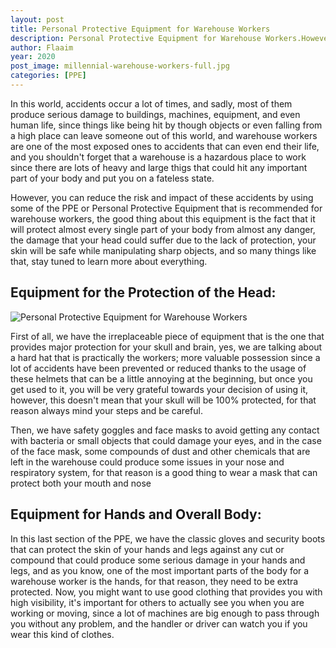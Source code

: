 ```yaml
---
layout: post
title: Personal Protective Equipment for Warehouse Workers
description: Personal Protective Equipment for Warehouse Workers.However, you can reduce the risk and impact of these accidents by using some of the PPE or Personal Protective Equipment that is recommended for warehouse workers
author: Flaaim
year: 2020
post_image: millennial-warehouse-workers-full.jpg
categories: [PPE]
---
```


In this world, accidents occur a lot of times, and sadly, most of them produce serious damage to buildings, machines, equipment, and even human life, since things like being hit by though objects or even falling from a high place can leave someone out of this world, and warehouse workers are one of the most exposed ones to accidents that can even end their life, and you shouldn't forget that a warehouse is a hazardous place to work since there are lots of heavy and large thigs that could hit any important part of your body and put you on a fateless state.

However, you can reduce the risk and impact of these accidents by using some of the PPE or Personal Protective Equipment that is recommended for warehouse workers, the good thing about this equipment is the fact that it will protect almost every single part of your body from almost any danger, the damage that your head could suffer due to the lack of protection, your skin will be safe while manipulating sharp objects, and so many things like that, stay tuned to learn more about everything.

## Equipment for the Protection of the Head:
![Personal Protective Equipment for Warehouse Workers](https://safetyworkblog.com/assets/millennial-warehouse-workers-full.jpg)

First of all, we have the irreplaceable piece of equipment that is the one that provides major protection for your skull and brain, yes, we are talking about a hard hat that is practically the workers; more valuable possession since a lot of accidents have been prevented or reduced thanks to the usage of these helmets that can be a little annoying at the beginning, but once you get used to it, you will be very grateful towards your decision of using it, however, this doesn't mean that your skull will be 100% protected, for that reason always mind your steps and be careful.

Then, we have safety goggles and face masks to avoid getting any contact with bacteria or small objects that could damage your eyes, and in the case of the face mask, some compounds of dust and other chemicals that are left in the warehouse could produce some issues in your nose and respiratory system, for that reason is a good thing to wear a mask that can protect both your mouth and nose

## Equipment for Hands and Overall Body:

In this last section of the PPE, we have the classic gloves and security boots that can protect the skin of your hands and legs against any cut or compound that could produce some serious damage in your hands and legs, and as you know, one of the most important parts of the body for a warehouse worker is the hands, for that reason, they need to be extra protected. Now, you might want to use good clothing that provides you with high visibility, it's important for others to actually see you when you are working or moving, since a lot of machines are big enough to pass through you without any problem, and the handler or driver can watch you if you wear this kind of clothes.

